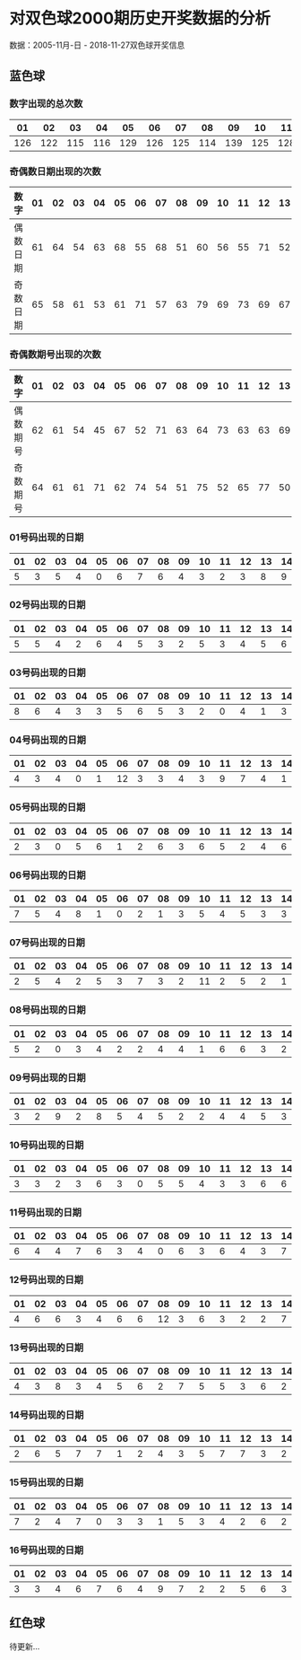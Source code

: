 # 对双色球2000期历史开奖数据的分析
数据：2005-11月-日 - 2018-11-27双色球开奖信息

## 蓝色球

### 数字出现的总次数
|01|02|03|04|05|06|07|08|09|10|11|12|13|14|15|16|
|-|-|-|-|-|-|-|-|-|-|-|-|-|-|-|-|
|126|122|115|116|129|126|125|114|139|125|128|140|119|126|117|133|

### 奇偶数日期出现的次数
|数字|01|02|03|04|05|06|07|08|09|10|11|12|13|14|15|16|
|-|-|-|-|-|-|-|-|-|-|-|-|-|-|-|-|-|
|偶数日期|61|64|54|63|68|55|68|51|60|56|55|71|52|69|53|71|
|奇数日期|65|58|61|53|61|71|57|63|79|69|73|69|67|57|64|62|


### 奇偶数期号出现的次数

|数字|01|02|03|04|05|06|07|08|09|10|11|12|13|14|15|16|
|-|-|-|-|-|-|-|-|-|-|-|-|-|-|-|-|-|
|偶数期号|62|61|54|45|67|52|71|63|64|73|63|63|69|59|62|69|
|奇数期号|64|61|61|71|62|74|54|51|75|52|65|77|50|67|55|64|

### 01号码出现的日期
|01|02|03|04|05|06|07|08|09|10|11|12|13|14|15|16|17|18|19|20|21|22|23|24|25|26|27|28|29|30|31|
|-|-|-|-|-|-|-|-|-|-|-|-|-|-|-|-|-|-|-|-|-|-|-|-|-|-|-|-|-|-|-|
|5|3|5|4|0|6|7|6|4|3|2|3|8|9|1|1|6|1|6|4|7|8|5|3|1|1|1|4|5|6|2|

### 02号码出现的日期
|01|02|03|04|05|06|07|08|09|10|11|12|13|14|15|16|17|18|19|20|21|22|23|24|25|26|27|28|29|30|31|
|-|-|-|-|-|-|-|-|-|-|-|-|-|-|-|-|-|-|-|-|-|-|-|-|-|-|-|-|-|-|-|
|5|5|4|2|6|4|5|3|2|5|3|4|5|6|3|6|0|8|4|5|4|3|4|1|4|4|4|6|5|2|0|

### 03号码出现的日期
|01|02|03|04|05|06|07|08|09|10|11|12|13|14|15|16|17|18|19|20|21|22|23|24|25|26|27|28|29|30|31|
|-|-|-|-|-|-|-|-|-|-|-|-|-|-|-|-|-|-|-|-|-|-|-|-|-|-|-|-|-|-|-|
|8|6|4|3|3|5|6|5|3|2|0|4|1|3|2|4|3|4|4|6|7|4|3|4|4|0|6|3|5|1|3|

### 04号码出现的日期
|01|02|03|04|05|06|07|08|09|10|11|12|13|14|15|16|17|18|19|20|21|22|23|24|25|26|27|28|29|30|31|
|-|-|-|-|-|-|-|-|-|-|-|-|-|-|-|-|-|-|-|-|-|-|-|-|-|-|-|-|-|-|-|
|4|3|4|0|1|12|3|3|4|3|9|7|4|1|3|4|4|5|4|8|2|4|3|2|4|3|1|6|2|2|1|

### 05号码出现的日期
|01|02|03|04|05|06|07|08|09|10|11|12|13|14|15|16|17|18|19|20|21|22|23|24|25|26|27|28|29|30|31|
|-|-|-|-|-|-|-|-|-|-|-|-|-|-|-|-|-|-|-|-|-|-|-|-|-|-|-|-|-|-|-|
|2|3|0|5|6|1|2|6|3|6|5|2|4|6|5|5|2|3|5|3|2|4|6|3|4|7|6|6|3|8|6|

### 06号码出现的日期
|01|02|03|04|05|06|07|08|09|10|11|12|13|14|15|16|17|18|19|20|21|22|23|24|25|26|27|28|29|30|31|
|-|-|-|-|-|-|-|-|-|-|-|-|-|-|-|-|-|-|-|-|-|-|-|-|-|-|-|-|-|-|-|
|7|5|4|8|1|0|2|1|3|5|4|5|3|3|4|5|3|3|8|0|6|4|9|4|4|3|5|3|5|6|3|

### 07号码出现的日期
|01|02|03|04|05|06|07|08|09|10|11|12|13|14|15|16|17|18|19|20|21|22|23|24|25|26|27|28|29|30|31|
|-|-|-|-|-|-|-|-|-|-|-|-|-|-|-|-|-|-|-|-|-|-|-|-|-|-|-|-|-|-|-|
|2|5|4|2|5|3|7|3|2|11|2|5|2|1|8|6|6|5|1|8|2|5|1|5|6|6|2|1|5|2|2|

### 08号码出现的日期
|01|02|03|04|05|06|07|08|09|10|11|12|13|14|15|16|17|18|19|20|21|22|23|24|25|26|27|28|29|30|31|
|-|-|-|-|-|-|-|-|-|-|-|-|-|-|-|-|-|-|-|-|-|-|-|-|-|-|-|-|-|-|-|
|5|2|0|3|4|2|2|4|4|1|6|6|3|2|7|4|4|3|5|1|4|3|5|8|3|4|5|6|3|2|3|

### 09号码出现的日期
|01|02|03|04|05|06|07|08|09|10|11|12|13|14|15|16|17|18|19|20|21|22|23|24|25|26|27|28|29|30|31|
|-|-|-|-|-|-|-|-|-|-|-|-|-|-|-|-|-|-|-|-|-|-|-|-|-|-|-|-|-|-|-|
|3|2|9|2|8|5|4|5|2|2|4|4|5|3|2|5|4|4|4|5|6|4|9|4|9|9|2|3|6|3|2|

### 10号码出现的日期
|01|02|03|04|05|06|07|08|09|10|11|12|13|14|15|16|17|18|19|20|21|22|23|24|25|26|27|28|29|30|31|
|-|-|-|-|-|-|-|-|-|-|-|-|-|-|-|-|-|-|-|-|-|-|-|-|-|-|-|-|-|-|-|
|3|3|2|3|6|3|0|5|5|4|3|3|6|6|10|2|4|7|2|1|5|4|5|2|4|5|7|5|6|3|1|

### 11号码出现的日期
|01|02|03|04|05|06|07|08|09|10|11|12|13|14|15|16|17|18|19|20|21|22|23|24|25|26|27|28|29|30|31|
|-|-|-|-|-|-|-|-|-|-|-|-|-|-|-|-|-|-|-|-|-|-|-|-|-|-|-|-|-|-|-|
|6|4|4|7|6|3|4|0|6|3|6|4|3|7|2|4|4|1|6|2|6|1|3|10|5|1|2|4|4|4|6|

### 12号码出现的日期
|01|02|03|04|05|06|07|08|09|10|11|12|13|14|15|16|17|18|19|20|21|22|23|24|25|26|27|28|29|30|31|
|-|-|-|-|-|-|-|-|-|-|-|-|-|-|-|-|-|-|-|-|-|-|-|-|-|-|-|-|-|-|-|
|4|6|6|3|4|6|6|12|3|6|3|2|2|7|4|3|9|2|6|5|3|6|3|2|4|2|6|6|4|3|2|

### 13号码出现的日期
|01|02|03|04|05|06|07|08|09|10|11|12|13|14|15|16|17|18|19|20|21|22|23|24|25|26|27|28|29|30|31|
|-|-|-|-|-|-|-|-|-|-|-|-|-|-|-|-|-|-|-|-|-|-|-|-|-|-|-|-|-|-|-|
|4|3|8|3|4|5|6|2|7|5|5|3|6|2|4|1|5|4|4|4|3|6|2|1|1|7|5|4|1|2|2|

### 14号码出现的日期
|01|02|03|04|05|06|07|08|09|10|11|12|13|14|15|16|17|18|19|20|21|22|23|24|25|26|27|28|29|30|31|
|-|-|-|-|-|-|-|-|-|-|-|-|-|-|-|-|-|-|-|-|-|-|-|-|-|-|-|-|-|-|-|
|2|6|5|7|7|1|2|4|3|5|7|7|3|2|3|3|7|3|5|7|1|3|1|7|5|4|3|3|1|7|2|

### 15号码出现的日期
|01|02|03|04|05|06|07|08|09|10|11|12|13|14|15|16|17|18|19|20|21|22|23|24|25|26|27|28|29|30|31|
|-|-|-|-|-|-|-|-|-|-|-|-|-|-|-|-|-|-|-|-|-|-|-|-|-|-|-|-|-|-|-|
|7|2|4|7|0|3|3|1|5|3|4|2|6|2|5|6|5|6|2|1|5|5|1|5|4|3|7|2|5|5|1|

### 16号码出现的日期
|01|02|03|04|05|06|07|08|09|10|11|12|13|14|15|16|17|18|19|20|21|22|23|24|25|26|27|28|29|30|31|
|-|-|-|-|-|-|-|-|-|-|-|-|-|-|-|-|-|-|-|-|-|-|-|-|-|-|-|-|-|-|-|
|3|3|4|6|7|6|4|9|7|2|2|5|6|3|6|4|4|4|1|6|2|4|4|6|3|8|5|3|2|2|2|

## 红色球

待更新...